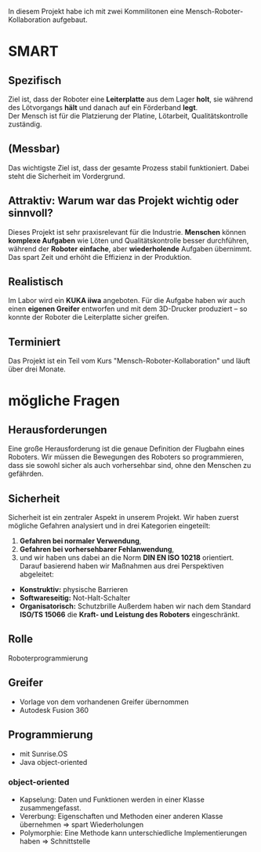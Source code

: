In diesem Projekt habe ich mit zwei Kommilitonen eine Mensch-Roboter-Kollaboration aufgebaut. 

# SMART 
## Spezifisch 
Ziel ist, dass der Roboter eine **Leiterplatte** aus dem Lager **holt**, sie während des Lötvorgangs **hält** und danach auf ein Förderband **legt**.  
Der Mensch ist für die Platzierung der Platine, Lötarbeit, Qualitätskontrolle zuständig. 


## (Messbar) 
Das wichtigste Ziel ist, dass der gesamte Prozess stabil funktioniert. 
Dabei steht die Sicherheit im Vordergrund. 


## Attraktiv: Warum war das Projekt wichtig oder sinnvoll? 
Dieses Projekt ist sehr praxisrelevant für die Industrie. **Menschen** können **komplexe Aufgaben** wie Löten und Qualitätskontrolle besser durchführen, während der **Roboter** **einfache**, aber **wiederholende** Aufgaben übernimmt. Das spart Zeit und erhöht die Effizienz in der Produktion. 


## Realistisch 
Im Labor wird ein **KUKA iiwa** angeboten. 
Für die Aufgabe haben wir auch einen **eigenen Greifer** entworfen und mit dem 3D-Drucker produziert – so konnte der Roboter die Leiterplatte sicher greifen. 


## Terminiert 
Das Projekt ist ein Teil vom Kurs "Mensch-Roboter-Kollaboration" und läuft über drei Monate. 


# mögliche Fragen 
## Herausforderungen 
Eine große Herausforderung ist die genaue Definition der Flugbahn eines Roboters. Wir müssen die Bewegungen des Roboters so programmieren, dass sie sowohl sicher als auch vorhersehbar sind, ohne den Menschen zu gefährden. 

## Sicherheit 
Sicherheit ist ein zentraler Aspekt in unserem Projekt. Wir haben zuerst mögliche Gefahren analysiert und in drei Kategorien eingeteilt: 
1. **Gefahren bei normaler Verwendung**, 
2. **Gefahren bei vorhersehbarer Fehlanwendung**, 
3. und wir haben uns dabei an die Norm **DIN EN ISO 10218** orientiert. 
Darauf basierend haben wir Maßnahmen aus drei Perspektiven abgeleitet: 
- **Konstruktiv:** physische Barrieren 
- **Softwareseitig:** Not-Halt-Schalter 
- **Organisatorisch:** Schutzbrille 
Außerdem haben wir nach dem Standard **ISO/TS 15066** die **Kraft- und Leistung des Roboters** eingeschränkt. 

## Rolle 
Roboterprogrammierung 

## Greifer 
- Vorlage von dem vorhandenen Greifer übernommen
- Autodesk Fusion 360 

## Programmierung 
- mit Sunrise.OS  
- Java object-oriented 

### object-oriented 
- Kapselung: Daten und Funktionen werden in einer Klasse zusammengefasst. 
- Vererbung: Eigenschaften und Methoden einer anderen Klasse übernehmen $\Rightarrow$ spart Wiederholungen 
- Polymorphie: Eine Methode kann unterschiedliche Implementierungen haben $\Rightarrow$ Schnittstelle 

